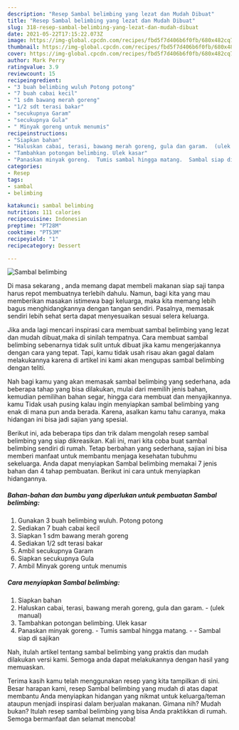 ```yaml
---
description: "Resep Sambal belimbing yang lezat dan Mudah Dibuat"
title: "Resep Sambal belimbing yang lezat dan Mudah Dibuat"
slug: 318-resep-sambal-belimbing-yang-lezat-dan-mudah-dibuat
date: 2021-05-22T17:15:22.073Z
image: https://img-global.cpcdn.com/recipes/fbd5f7d406b6f0fb/680x482cq70/sambal-belimbing-foto-resep-utama.jpg
thumbnail: https://img-global.cpcdn.com/recipes/fbd5f7d406b6f0fb/680x482cq70/sambal-belimbing-foto-resep-utama.jpg
cover: https://img-global.cpcdn.com/recipes/fbd5f7d406b6f0fb/680x482cq70/sambal-belimbing-foto-resep-utama.jpg
author: Mark Perry
ratingvalue: 3.9
reviewcount: 15
recipeingredient:
- "3 buah belimbing wuluh Potong potong"
- "7 buah cabai kecil"
- "1 sdm bawang merah goreng"
- "1/2 sdt terasi bakar"
- "secukupnya Garam"
- "secukupnya Gula"
- " Minyak goreng untuk menumis"
recipeinstructions:
- "Siapkan bahan"
- "Haluskan cabai, terasi, bawang merah goreng, gula dan garam.  (ulek manual)"
- "Tambahkan potongan belimbing. Ulek kasar"
- "Panaskan minyak goreng.  Tumis sambal hingga matang.  Sambal siap di sajikan"
categories:
- Resep
tags:
- sambal
- belimbing

katakunci: sambal belimbing 
nutrition: 111 calories
recipecuisine: Indonesian
preptime: "PT28M"
cooktime: "PT53M"
recipeyield: "1"
recipecategory: Dessert

---
```



![Sambal belimbing](https://img-global.cpcdn.com/recipes/fbd5f7d406b6f0fb/680x482cq70/sambal-belimbing-foto-resep-utama.jpg)

Di masa  sekarang , anda memang dapat membeli makanan siap saji tanpa harus repot membuatnya terlebih dahulu. Namun, bagi kita yang mau memberikan masakan istimewa bagi keluarga, maka kita memang lebih bagus menghidangkannya dengan tangan sendiri. Pasalnya, memasak sendiri lebih sehat serta dapat menyesuaikan sesuai selera keluarga.

Jika anda lagi mencari inspirasi cara membuat sambal belimbing yang lezat dan mudah dibuat,maka di sinilah tempatnya. Cara membuat sambal belimbing  sebenarnya tidak sulit untuk dibuat jika kamu mengerjakannya dengan cara yang tepat. Tapi, kamu tidak usah risau akan gagal dalam melakukannya 
karena di artikel ini kami akan mengupas sambal belimbing dengan teliti.  



Nah bagi kamu yang akan memasak sambal belimbing yang sederhana, ada beberapa tahap yang bisa dilakukan, mulai dari memilih jenis bahan, kemudian pemilihan bahan segar, hingga cara membuat dan menyajikannya. kamu Tidak usah pusing kalau ingin menyiapkan sambal belimbing yang enak di mana pun anda berada. Karena, asalkan kamu  tahu caranya, maka hidangan ini bisa jadi sajian yang spesial.

Berikut ini, ada beberapa tips dan trik dalam mengolah resep sambal belimbing yang siap dikreasikan. Kali ini, mari kita coba buat sambal belimbing sendiri di rumah. Tetap berbahan yang sederhana, sajian ini bisa memberi manfaat untuk membantu menjaga kesehatan tubuhmu sekeluarga. Anda dapat menyiapkan Sambal belimbing memakai 7 jenis bahan dan 4 tahap pembuatan. Berikut ini cara untuk menyiapkan hidangannya.

<!--inarticleads1-->

##### Bahan-bahan dan bumbu yang diperlukan untuk pembuatan Sambal belimbing:

1. Gunakan 3 buah belimbing wuluh. Potong potong
1. Sediakan 7 buah cabai kecil
1. Siapkan 1 sdm bawang merah goreng
1. Sediakan 1/2 sdt terasi bakar
1. Ambil secukupnya Garam
1. Siapkan secukupnya Gula
1. Ambil  Minyak goreng untuk menumis




<!--inarticleads2-->

##### Cara menyiapkan Sambal belimbing:

1. Siapkan bahan
1. Haluskan cabai, terasi, bawang merah goreng, gula dan garam.  - (ulek manual)
1. Tambahkan potongan belimbing. Ulek kasar
1. Panaskan minyak goreng.  - Tumis sambal hingga matang. -  - Sambal siap di sajikan




Nah, itulah artikel tentang  sambal belimbing  yang praktis dan mudah dilakukan versi kami. Semoga anda dapat melakukannya dengan hasil yang memuaskan. 

Terima kasih kamu telah menggunakan resep yang kita tampilkan di sini. Besar harapan kami, resep  Sambal belimbing yang mudah di atas dapat membantu Anda menyiapkan hidangan yang nikmat untuk keluarga/teman ataupun menjadi inspirasi dalam berjualan makanan. Gimana nih? Mudah bukan? Itulah resep sambal belimbing yang bisa Anda praktikkan di rumah. Semoga bermanfaat dan selamat mencoba!

